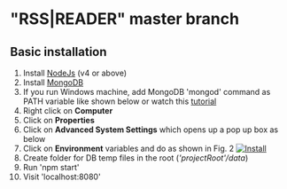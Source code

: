 # "RSS|READER" master branch

## Basic installation
1. Install [NodeJs](https://nodejs.org/en/) (v4 or above)
2. Install [MongoDB](https://www.mongodb.com/)
3. If you run Windows machine, add MongoDB 'mongod' command as PATH variable like shown below or watch this [tutorial](https://www.youtube.com/watch?v=sBdaRlgb4N8&feature=youtu.be&t=120)
  1. Right click on __Computer__
  2. Click on __Properties__
  3. Click on __Advanced System Settings__ which opens up a pop up box as below
  4. Click on __Environment__ variables and do as shown in Fig. 2
  [![Install](http://www.acemyskills.com/wp-content/uploads/2015/08/Environment-Variables-1024x497.png?resize=50%)](http://www.acemyskills.com/wp-content/uploads/2015/08/Environment-Variables.png)
4. Create folder for DB temp files in the root (_'projectRoot'/data_)
5. Run 'npm start'
6. Visit 'localhost:8080'
